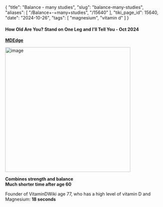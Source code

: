 {
    "title": "Balance - many studies",
    "slug": "balance-many-studies",
    "aliases": [
        "/Balance+-+many+studies",
        "/15640"
    ],
    "tiki_page_id": 15640,
    "date": "2024-10-26",
    "tags": [
        "magnesium",
        "vitamin d"
    ]
}


#### How Old Are You? Stand on One Leg and I’ll Tell You - Oct 2024

 **[MDEdge](https://www.mdedge.com/internalmedicine/article/271318/geriatrics/how-old-are-you-stand-one-leg-and-ill-tell-you?ecd=WNL_EVE_241026_mdedge&uac=138704MX&sso=true)** 

<img src="https://d378j1rmrlek7x.cloudfront.net/attachments/webp/seconds-one-leg.webp" alt="image" width="400">

 **Combines strength and balance  
Much shorter time after age 60** 

Founder of VitaminDWiki age 77, who has a high level of vitamin D and Magnesium:  **18 seconds**